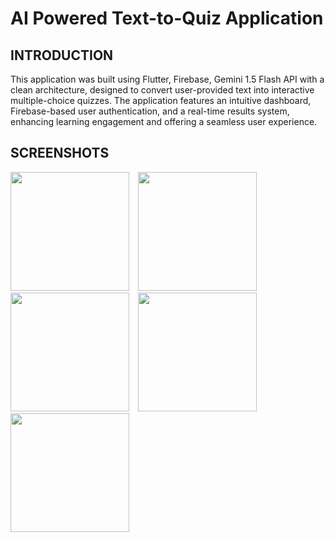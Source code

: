 # AI Powered Text-to-Quiz Application

## INTRODUCTION

This application was built using Flutter, Firebase, Gemini 1.5 Flash API with a clean architecture, designed to convert user-provided text into interactive multiple-choice quizzes. The application features an intuitive dashboard, Firebase-based user authentication, and a real-time results system, enhancing learning engagement and offering a seamless user experience. 

## SCREENSHOTS

<p>
  <img src="https://github.com/user-attachments/assets/bb592af8-fd1d-49ee-bdf3-716fb3dc8a65" width="190" style="margin-right: 10px;"/>
  <img src="https://github.com/user-attachments/assets/5d1b387b-eee2-428a-8ef8-ad5122fe2d74" width="190" style="margin-right: 10px;"/>
  <img src="https://github.com/user-attachments/assets/6a1c96d1-5520-4b3d-a895-78360e967678" width="190" style="margin-right: 10px;"/>
  <img src="https://github.com/user-attachments/assets/ba005ff1-4a7a-422f-96e7-dbad02f9e378" width="190" style="margin-right: 10px;"/>
  <img src="https://github.com/user-attachments/assets/acbbe67e-f701-43b6-9ebc-cbf2f679e335" width="190"/>
</p>
